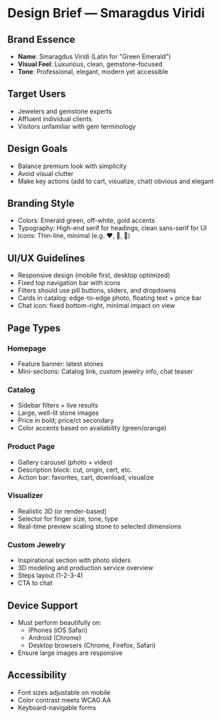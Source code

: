 # Design Brief — Smaragdus Viridi

## Brand Essence
- **Name**: Smaragdus Viridi (Latin for "Green Emerald")
- **Visual Feel**: Luxurious, clean, gemstone-focused
- **Tone**: Professional, elegant, modern yet accessible

## Target Users
- Jewelers and gemstone experts
- Affluent individual clients
- Visitors unfamiliar with gem terminology

## Design Goals
- Balance premium look with simplicity
- Avoid visual clutter
- Make key actions (add to cart, visualize, chat) obvious and elegant

## Branding Style
- Colors: Emerald green, off-white, gold accents
- Typography: High-end serif for headings, clean sans-serif for UI
- Icons: Thin-line, minimal (e.g. ♥, 🛒, 💬)

## UI/UX Guidelines
- Responsive design (mobile first, desktop optimized)
- Fixed top navigation bar with icons
- Filters should use pill buttons, sliders, and dropdowns
- Cards in catalog: edge-to-edge photo, floating text + price bar
- Chat icon: fixed bottom-right, minimal impact on view

## Page Types
### Homepage
- Feature banner: latest stones
- Mini-sections: Catalog link, custom jewelry info, chat teaser

### Catalog
- Sidebar filters + live results
- Large, well-lit stone images
- Price in bold; price/ct secondary
- Color accents based on availability (green/orange)

### Product Page
- Gallery carousel (photo + video)
- Description block: cut, origin, cert, etc.
- Action bar: favorites, cart, download, visualize

### Visualizer
- Realistic 3D (or render-based)
- Selector for finger size, tone, type
- Real-time preview scaling stone to selected dimensions

### Custom Jewelry
- Inspirational section with photo sliders
- 3D modeling and production service overview
- Steps layout (1-2-3-4)
- CTA to chat

## Device Support
- Must perform beautifully on:
  - iPhones (iOS Safari)
  - Android (Chrome)
  - Desktop browsers (Chrome, Firefox, Safari)
- Ensure large images are responsive

## Accessibility
- Font sizes adjustable on mobile
- Color contrast meets WCAG AA
- Keyboard-navigable forms

